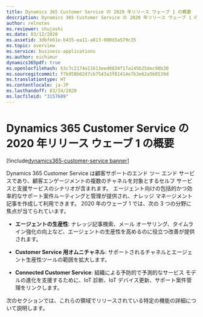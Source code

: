 ```yaml
---
title: Dynamics 365 Customer Service の 2020 年リリース ウェーブ 1 の概要
description: Dynamics 365 Customer Service の 2020 年リリース ウェーブ 1 の概要
author: relnotes
ms.reviewer: shujoshi
ms.date: 03/12/2020
ms.assetid: 3dbfe61e-b435-ea11-a813-000d3a579c35
ms.topic: overview
ms.service: business-applications
ms.author: eichimur
dynamics365pdf: true
ms.openlocfilehash: b3c7c2174a11613eed0834f17a145b25dec98b30
ms.sourcegitcommit: f7b958b02d7cb7543a3f81414e7b3e62a5b8539d
ms.translationtype: HT
ms.contentlocale: ja-JP
ms.lasthandoff: 03/24/2020
ms.locfileid: "3157689"
---
```

# <a name="overview-of-dynamics-365-customer-service-2020-release-wave-1"></a>Dynamics 365 Customer Service の 2020 年リリース ウェーブ 1 の概要
[!include[dynamics365-customer-service banner](../includes/dynamics365-customer-service.md)]

<!--overview start-->
Dynamics 365 Customer Service は顧客サポートのエンド ツー エンド サービスであり、顧客エンゲージメントの複数のチャネルを対象とするセルフ サービスと支援サービスのシナリオが含まれます。 エージェント向けの包括的かつ効率的なサポート案件ルーティングと管理が提供され、ナレッジ マネージメント記事を作成して利用できます。 2020 年のウェーブ 1 では、次の 3 つの分野に焦点が当てられています。

- **エージェントの生産性**: ナレッジ記事検索、メール オーサリング、タイムライン強化の向上など、エージェントの生産性を高めるのに役立つ改善が提供されます。

- **Customer Service 用オムニチャネル**: サポートされるチャネルとエージェント生産性ツールの範囲を拡大します。

- **Connected Customer Service**: 組織による予防的で予測的なサービス モデルの進化を支援するために、IoT 診断、IoT デバイス更新、サポート案件管理をリンクします。

次のセクションでは、これらの領域でリリースされている特定の機能の詳細について説明します。
<!--overview end-->